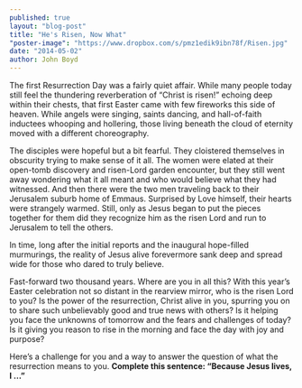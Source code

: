 ```yaml
---
published: true
layout: "blog-post"
title: "He's Risen, Now What"
"poster-image": "https://www.dropbox.com/s/pmz1edik9ibn78f/Risen.jpg"
date: "2014-05-02"
author: John Boyd
---
```


The first Resurrection Day was a fairly quiet affair.  While many people today still feel the thundering reverberation of “Christ is risen!” echoing deep within their chests, that first Easter came with few fireworks this side of heaven.  While angels were singing, saints dancing, and hall-of-faith inductees whooping and hollering, those living beneath the cloud of eternity moved with a different choreography.  

The disciples were hopeful but a bit fearful.  They cloistered themselves in obscurity trying to make sense of it all.  The women were elated at their open-tomb discovery and risen-Lord garden encounter, but they still went away wondering what it all meant and who would believe what they had witnessed.  And then there were the two men traveling back to their Jerusalem suburb home of Emmaus.  Surprised by Love himself, their hearts were strangely warmed.  Still, only as Jesus began to put the pieces together for them did they recognize him as the risen Lord and run to Jerusalem to tell the others.

In time, long after the initial reports and the inaugural hope-filled murmurings, the reality of Jesus alive forevermore sank deep and spread wide for those who dared to truly believe.

Fast-forward two thousand years.  Where are you in all this?  With this year’s Easter celebration not so distant in the rearview mirror, who is the risen Lord to you?  Is the power of the resurrection, Christ alive in you, spurring you on to share such unbelievably good and true news with others?  Is it helping you face the unknowns of tomorrow and the fears and challenges of today?  Is it giving you reason to rise in the morning and face the day with joy and purpose? 

Here’s a challenge for you and a way to answer the question of what the resurrection means to you.  **Complete this sentence:  “Because Jesus lives, I …”**

